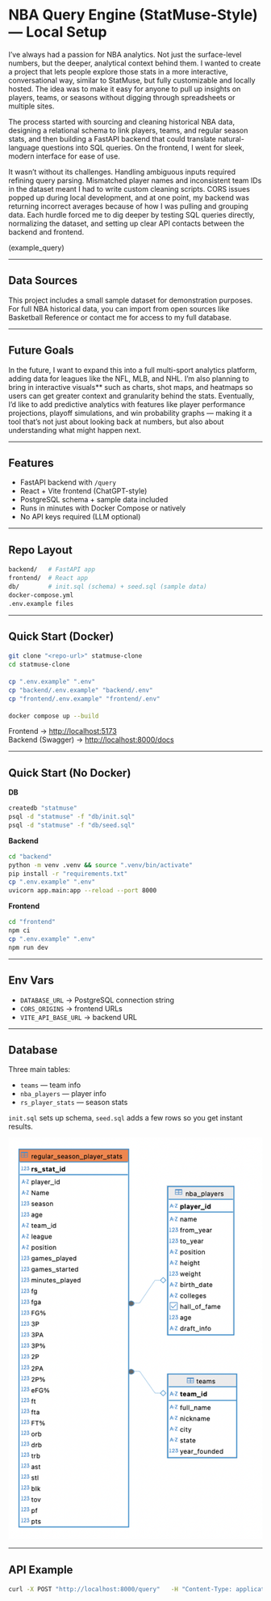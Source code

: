 # NBA Query Engine (StatMuse-Style) — Local Setup

I’ve always had a passion for NBA analytics. Not just the surface-level numbers, but the deeper, analytical context behind them. I wanted to create a project that lets people explore those stats in a more interactive, conversational way, similar to StatMuse, but fully customizable and locally hosted. The idea was to make it easy for anyone to pull up insights on players, teams, or seasons without digging through spreadsheets or multiple sites.

The process started with sourcing and cleaning historical NBA data, designing a relational schema to link players, teams, and regular season stats, and then building a FastAPI backend that could translate natural-language questions into SQL queries. On the frontend, I went for sleek, modern interface for ease of use. 

It wasn’t without its challenges. Handling ambiguous inputs required refining query parsing. Mismatched player names and inconsistent team IDs in the dataset meant I had to write custom cleaning scripts. CORS issues popped up during local development, and at one point, my backend was returning incorrect averages because of how I was pulling and grouping data. Each hurdle forced me to dig deeper by testing SQL queries directly, normalizing the dataset, and setting up clear API contacts between the backend and frontend.

(example_query)

---

## Data Sources
This project includes a small sample dataset for demonstration purposes. For full NBA historical data, you can import from open sources like Basketball Reference or contact me for access to my full database.

---

## Future Goals
In the future, I want to expand this into a full multi-sport analytics platform, adding data for leagues like the NFL, MLB, and NHL. I’m also planning to bring in interactive visuals** such as charts, shot maps, and heatmaps so users can get greater context and granularity behind the stats. Eventually, I’d like to add predictive analytics with features like player performance projections, playoff simulations, and win probability graphs — making it a tool that’s not just about looking back at numbers, but also about understanding what might happen next.

---

## Features
- FastAPI backend with `/query`
- React + Vite frontend (ChatGPT-style)
- PostgreSQL schema + sample data included
- Runs in minutes with Docker Compose or natively
- No API keys required (LLM optional)

---

## Repo Layout
```bash
backend/   # FastAPI app
frontend/  # React app
db/        # init.sql (schema) + seed.sql (sample data)
docker-compose.yml
.env.example files
```

---

## Quick Start (Docker)
```bash
git clone "<repo-url>" statmuse-clone
cd statmuse-clone

cp ".env.example" ".env"
cp "backend/.env.example" "backend/.env"
cp "frontend/.env.example" "frontend/.env"

docker compose up --build
```
Frontend → [http://localhost:5173](http://localhost:5173)  
Backend (Swagger) → [http://localhost:8000/docs](http://localhost:8000/docs)  

---

## Quick Start (No Docker)

**DB**
```bash
createdb "statmuse"
psql -d "statmuse" -f "db/init.sql"
psql -d "statmuse" -f "db/seed.sql"
```

**Backend**
```bash
cd "backend"
python -m venv .venv && source ".venv/bin/activate"
pip install -r "requirements.txt"
cp ".env.example" ".env"
uvicorn app.main:app --reload --port 8000
```

**Frontend**
```bash
cd "frontend"
npm ci
cp ".env.example" ".env"
npm run dev
```

---

## Env Vars
- `DATABASE_URL` → PostgreSQL connection string
- `CORS_ORIGINS` → frontend URLs
- `VITE_API_BASE_URL` → backend URL

---

## Database
Three main tables:
- `teams` — team info
- `nba_players` — player info
- `rs_player_stats` — season stats

`init.sql` sets up schema, `seed.sql` adds a few rows so you get instant results.

![Database Schema](ddl)

---

## API Example
```bash
curl -X POST "http://localhost:8000/query"   -H "Content-Type: application/json"   -d '{"question":"How many points did LeBron average in 2023?"}'
```
